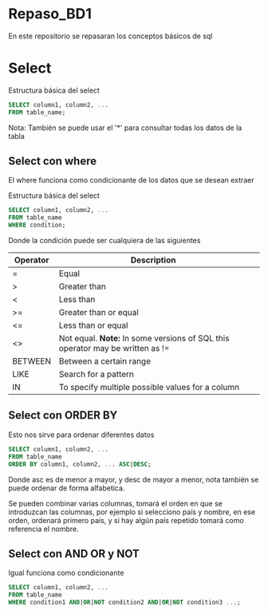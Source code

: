 # Repaso_BD1

En este repositorio se repasaran los conceptos básicos de sql

# Select

Estructura básica del select

```sql
SELECT column1, column2, ...
FROM table_name;
```

Nota: También se puede usar el '*' para consultar todas los datos de la tabla

## Select con where

El where funciona como condicionante de los datos que se desean extraer

Estructura básica del select

```sql
SELECT column1, column2, ...
FROM table_name
WHERE condition;
```

Donde la condición puede ser cualquiera de las siguientes

| Operator | Description                                                                     |     |
| -------- | ------------------------------------------------------------------------------- | --- |
| =        | Equal                                                                           |     |
| >        | Greater than                                                                    |     |
| <        | Less than                                                                       |     |
| >=       | Greater than or equal                                                           |     |
| <=       | Less than or equal                                                              |     |
| <>       | Not equal. **Note:** In some versions of SQL this operator may be written as != |     |
| BETWEEN  | Between a certain range                                                         |     |
| LIKE     | Search for a pattern                                                            |     |
| IN       | To specify multiple possible values for a column                                |     |

## Select con ORDER BY

Esto nos sirve para ordenar diferentes datos

```sql
SELECT column1, column2, ...
FROM table_name
ORDER BY column1, column2, ... ASC|DESC;
```

Donde asc es de menor a mayor, y desc de mayor a menor, nota también se puede ordenar de forma alfabetica.

Se pueden combinar varias columnas, tomará el orden en que se introduzcan las columnas, por ejemplo si selecciono país y nombre, en ese orden, ordenará primero país, y si hay algún país repetido tomará como referencia el nombre.

## Select con AND OR y NOT

Igual funciona como condicionante

```sql
SELECT column1, column2, ...
FROM table_name
WHERE condition1 AND|OR|NOT condition2 AND|OR|NOT condition3 ...;
```